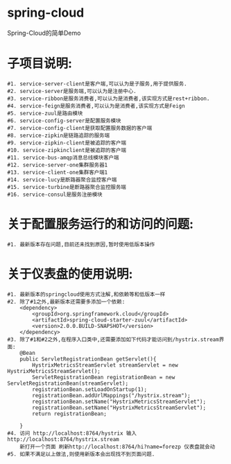 # spring-cloud
Spring-Cloud的简单Demo

# 子项目说明:
    #1. service-server-client是客户端,可以认为是子服务,用于提供服务.
    #2. service-server是服务端,可以认为是注册中心.
    #3. service-ribbon是服务消费者,可以认为是消费者,该实现方式是rest+ribbon.
    #4. service-feign是服务消费者,可以认为是消费者,该实现方式是Feign
    #5. service-zuul是路由模块
    #6. service-config-server是配置服务模块
    #7. service-config-client是获取配置服务数据的客户端
    #8. service-zipkin是链路追踪的服务端
    #9. service-zipkin-client是被追踪的客户端
    #10. service-zipkinclient是被追踪的客户端
    #11. service-bus-amqp消息总线模块客户端
    #12. service-server-one集群服务器1
    #13. service-client-one集群客户端1
    #14. service-lucy是断路器聚合监控客户端
    #15. service-turbine是断路器聚合监控服务端
    #16. service-consul是服务注册模块
    
 
# 关于配置服务运行的和访问的问题:
    #1. 最新版本存在问题,目前还未找到原因,暂时使用低版本操作
 
# 关于仪表盘的使用说明:
    #1. 最新版本的springcloud使用方式注解,和依赖等和低版本一样
    #2. 除了#1之外,最新版本还需要多添加一个依赖:
        <dependency>
            <groupId>org.springframework.cloud</groupId>
            <artifactId>spring-cloud-starter-zuul</artifactId>
            <version>2.0.0.BUILD-SNAPSHOT</version>
        </dependency>
    #3. 除了#1和#2之外,在程序入口类中,还需要添加如下代码才能访问到/hystrix.stream界面:
        @Bean  
        public ServletRegistrationBean getServlet(){  
            HystrixMetricsStreamServlet streamServlet = new HystrixMetricsStreamServlet();  
            ServletRegistrationBean registrationBean = new ServletRegistrationBean(streamServlet);  
            registrationBean.setLoadOnStartup(1);  
            registrationBean.addUrlMappings("/hystrix.stream");  
            registrationBean.setName("HystrixMetricsStreamServlet");  
            registrationBean.setName("HystrixMetricsStreamServlet");  
            return registrationBean;  
          
        }
    #4. 访问 http://localhost:8764/hystrix 输入 http://localhost:8764/hystrix.stream 
        新打开一个页面 刷新http://localhost:8764/hi?name=forezp 仪表盘就会动
    #5. 如果不满足以上做法,则使用新版本会出现找不到页面问题.